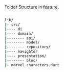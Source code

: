 Folder Structure in feature.

```bash

lib/
|- src/
|---- di
|---- domain/
|-------- api/
|-------- model/
|-------- repository/
|---- navigator
|---- presentation/
|-------- bloc/
|- marvel_characters.dart

```
